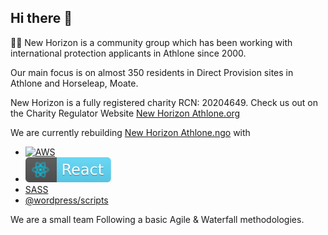 ## Hi there 👋

🙋‍♀️ New Horizon is a community group which has been working with international protection applicants in Athlone since 2000. 

Our main focus is on almost 350 residents in Direct Provision sites in Athlone and Horseleap, Moate. 

New Horizon is a fully registered charity RCN: 20204649. Check us out on the Charity Regulator Website [New Horizon Athlone.org](https://newhorizonathlone.org)

We are currently rebuilding [New Horizon Athlone.ngo](http://newhorizonathlone.ngo) with 
- <a href="https://aws.amazon.com/"><img alt="AWS" width="40" height="22" src="https://upload.wikimedia.org/wikipedia/commons/thumb/5/5c/AWS_Simple_Icons_AWS_Cloud.svg/1024px-AWS_Simple_Icons_AWS_Cloud.svg.png" /></a> 
- <a href="https://reactjs.org/"><img alt="React" src="https://raw.githubusercontent.com/aleen42/badges/master/src/react.svg" /></a> 
- [SASS](https://sass-lang.com/)
- [@wordpress/scripts](https://www.npmjs.com/package/@wordpress/scripts)

We are a small team Following a basic Agile & Waterfall methodologies.




